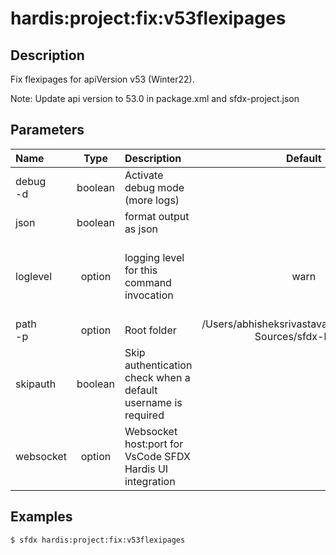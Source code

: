 <!-- This file has been generated with command 'sfdx hardis:doc:plugin:generate'. Please do not update it manually or it may be overwritten -->
# hardis:project:fix:v53flexipages

## Description

Fix flexipages for apiVersion v53 (Winter22).

Note: Update api version to 53.0 in package.xml and sfdx-project.json

## Parameters

|Name|Type|Description|Default|Required|Options|
|:---|:--:|:----------|:-----:|:------:|:-----:|
|debug<br/>-d|boolean|Activate debug mode (more logs)||||
|json|boolean|format output as json||||
|loglevel|option|logging level for this command invocation|warn||trace<br/>debug<br/>info<br/>warn<br/>error<br/>fatal|
|path<br/>-p|option|Root folder|/Users/abhisheksrivastava/Desktop/Open-Sources/sfdx-hardis|||
|skipauth|boolean|Skip authentication check when a default username is required||||
|websocket|option|Websocket host:port for VsCode SFDX Hardis UI integration||||

## Examples

```shell
$ sfdx hardis:project:fix:v53flexipages
```


